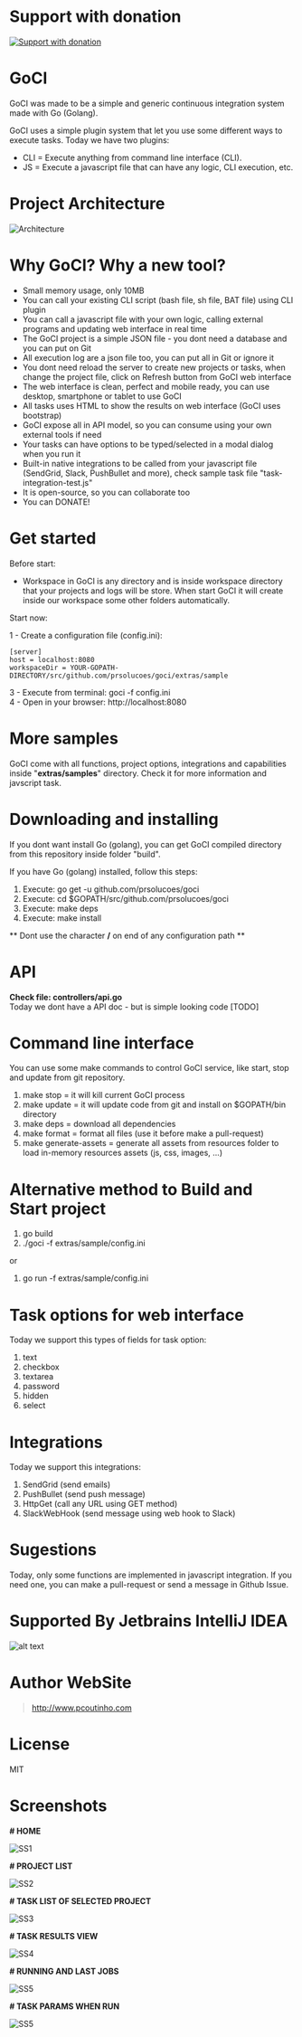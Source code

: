 # Support with donation
[![Support with donation](http://donation.pcoutinho.com/images/donate-button.png)](http://donation.pcoutinho.com/)

# GoCI

GoCI was made to be a simple and generic continuous integration system made with Go (Golang).

GoCI uses a simple plugin system that let you use some different ways to execute tasks. Today we have two plugins:  
- CLI = Execute anything from command line interface (CLI).
- JS = Execute a javascript file that can have any logic, CLI execution, etc.
  
# Project Architecture
  
![Architecture](https://github.com/prsolucoes/goci/raw/master/extras/images/architecture.png?rnd=20160905 "Architecture")
  
# Why GoCI? Why a new tool?
- Small memory usage, only 10MB
- You can call your existing CLI script (bash file, sh file, BAT file) using CLI plugin
- You can call a javascript file with your own logic, calling external programs and updating web interface in real time
- The GoCI project is a simple JSON file - you dont need a database and you can put on Git
- All execution log are a json file too, you can put all in Git or ignore it
- You dont need reload the server to create new projects or tasks, when change the project file, click on Refresh button from GoCI web interface
- The web interface is clean, perfect and mobile ready, you can use desktop, smartphone or tablet to use GoCI
- All tasks uses HTML to show the results on web interface (GoCI uses bootstrap)
- GoCI expose all in API model, so you can consume using your own external tools if need
- Your tasks can have options to be typed/selected in a modal dialog when you run it
- Built-in native integrations to be called from your javascript file (SendGrid, Slack, PushBullet and more), check sample task file "task-integration-test.js"
- It is open-source, so you can collaborate too
- You can DONATE!

# Get started

Before start:
  
- Workspace in GoCI is any directory and is inside workspace directory that your projects and logs will be store. When start GoCI it will create inside our workspace some other folders automatically.  

Start now:

1 - Create a configuration file (config.ini):

```
[server]
host = localhost:8080
workspaceDir = YOUR-GOPATH-DIRECTORY/src/github.com/prsolucoes/goci/extras/sample
```

3 - Execute from terminal: goci -f config.ini  
4 - Open in your browser: http://localhost:8080  

# More samples

GoCI come with all functions, project options, integrations and capabilities inside "**extras/samples**" directory. Check it for more information and javscript task.

# Downloading and installing

If you dont want install Go (golang), you can get GoCI compiled directory from this repository inside folder "build".  

If you have Go (golang) installed, follow this steps:  

1. Execute: go get -u github.com/prsolucoes/goci  
2. Execute: cd $GOPATH/src/github.com/prsolucoes/goci  
3. Execute: make deps  
4. Execute: make install  

** Dont use the character **/** on end of any configuration path **

# API

**Check file: controllers/api.go**  
Today we dont have a API doc - but is simple looking code [TODO]  

# Command line interface

You can use some make commands to control GoCI service, like start, stop and update from git repository.

1. make stop   = it will kill current GoCI process
2. make update = it will update code from git and install on $GOPATH/bin directory
3. make deps   = download all dependencies
4. make format = format all files (use it before make a pull-request)
5. make generate-assets = generate all assets from resources folder to load in-memory resources assets (js, css, images, ...)

# Alternative method to Build and Start project

1. go build
2. ./goci -f extras/sample/config.ini

or

1. go run -f extras/sample/config.ini

# Task options for web interface

Today we support this types of fields for task option:  
  
1. text 
2. checkbox
3. textarea
4. password
5. hidden
6. select

# Integrations

Today we support this integrations:  
  
1. SendGrid (send emails)
2. PushBullet (send push message)
3. HttpGet (call any URL using GET method)
4. SlackWebHook (send message using web hook to Slack)

# Sugestions

Today, only some functions are implemented in javascript integration. If you need one, you can make a pull-request or send a message in Github Issue.

# Supported By Jetbrains IntelliJ IDEA

![alt text](https://github.com/prsolucoes/goci/raw/master/extras/jetbrains/logo.png "Supported By Jetbrains IntelliJ IDEA")

# Author WebSite

> http://www.pcoutinho.com

# License

MIT

# Screenshots

**# HOME**

![SS1](https://github.com/prsolucoes/goci/raw/master/extras/screenshots/screenshot1.png "Screenshot 1")

**# PROJECT LIST**

![SS2](https://github.com/prsolucoes/goci/raw/master/extras/screenshots/screenshot2.png "Screenshot 2")

**# TASK LIST OF SELECTED PROJECT**

![SS3](https://github.com/prsolucoes/goci/raw/master/extras/screenshots/screenshot3.png "Screenshot 3")

**# TASK RESULTS VIEW**

![SS4](https://github.com/prsolucoes/goci/raw/master/extras/screenshots/screenshot4.png "Screenshot 4")

**# RUNNING AND LAST JOBS**

![SS5](https://github.com/prsolucoes/goci/raw/master/extras/screenshots/screenshot5.png "Screenshot 5")

**# TASK PARAMS WHEN RUN**

![SS5](https://github.com/prsolucoes/goci/raw/master/extras/screenshots/screenshot6.png "Screenshot 6")

